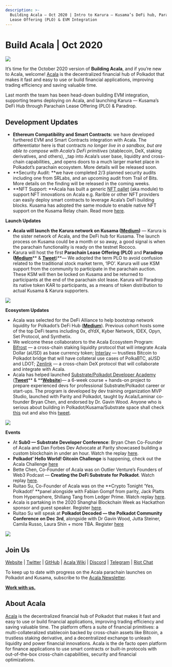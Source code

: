 ```yaml
---
description: >-
  Building Acala — Oct 2020 | Intro to Karura — Kusama’s DeFi hub, Parachain
  Lease Offering (PLO) & EVM Integration
---
```


# Build Acala | Oct 2020

![](https://miro.medium.com/max/1600/0\*hmK9ex3hJqibgvrl)

It’s time for the October 2020 version of **Building Acala**, and if you’re new to Acala, welcome! [Acala](http://acala.network) is the decentralized financial hub of Polkadot that makes it fast and easy to use or build financial applications, improving trading efficiency and saving valuable time.

Last month the team has been head-down building EVM integration, supporting teams deploying on Acala, and launching Karura — Kusama’s DeFi Hub through Parachain Lease Offering (PLO) & Paradrop.

## **Development Updates** <a href="09a5" id="09a5"></a>

* **Ethereum Compatibility and Smart Contracts**: we have developed furthered EVM and Smart Contracts integration with Acala. The differentiator here is that contracts _no longer live in a sandbox, but are able to compose with Acala’s DeFi primitives_ (stablecoin, DeX, staking derivatives, and others), _tap into Acala’s user base, liquidity and cross-chain capabilities, _and opens doors to a much larger market place in Polkadot’s parachain ecosystem. More details will be released soon.
* **Security Audit: **we have completed 2/3 planned security audits including one from SRLabs, and an upcoming audit from Trail of Bits. More details on the finding will be released in the coming weeks.
* **NFT Support: **Acala has built a generic [NFT pallet](https://github.com/open-web3-stack/open-runtime-module-library/tree/master/nft) (aka module) to support NFT innovations on Acala e.g. Rarible or other NFT providers can easily deploy smart contracts to leverage Acala’s DeFi building blocks. Kusama has adopted the same module to enable native NFT support on the Kusama Relay chain. Read more [here](https://kusama.polkassembly.io/post/303#86924943-429c-4c05-a2fe-e7bef735b2a4).

**Launch Updates**

* **Acala will launch the Karura network on Kusama (**[**Medium**](https://medium.com/acalanetwork/introducing-karura-acalas-defi-parachain-on-kusama-af2f2695b07a)**)** — Karura is the sister network of Acala, and the DeFi hub for Kusama. The launch process on Kusama could be a month or so away, a good signal is when the parachain functionality is ready on the testnet Rococo.
* Karura will host the first **Parachain Lease Offering (PLO)** and **Paradrop (**[**Medium**](https://medium.com/acalanetwork/karuras-approach-to-the-upcoming-parachain-lease-offering-plo-on-kusama-12fbf09ee463)** & **[**Tweet**](https://twitter.com/KaruraNetwork/status/1319692583149457409?s=20)**)**— We adopted the term PLO to avoid confusion related to the traditional stock market term, ‘IPO’. Karura will use KSM support from the community to participate in the parachain auction. These KSM will then be locked on Kusama and be returned to participants at the end of the parachain slot lease. Karura will Paradrop its native token KAR to participants, as a means of token distribution to actual Kusama & Karura supporters.

![](https://miro.medium.com/max/1600/1\*EtNqbSOXqs4ZkljaR0Db7Q.jpeg)

**Ecosystem Updates**

* Acala was selected for the DeFi Alliance to help bootstrap network liquidity for Polkadot’s DeFi Hub ([**Medium**](https://medium.com/acalanetwork/acala-selected-for-the-defi-alliance-accelerator-to-help-build-deploy-and-grow-the-defi-hub-of-c1526008963e)). Previous cohort hosts some of the top DeFi teams including 0x, dYdX, Kyber Network, IDEX, Opyn, Set Protocol, and Synthetix.
* We welcome these collaborators to the Acala Ecosystem Program: [Bifrost](http://bifrost.finance) — a cross-chain staking liquidity protocol that will integrate Acala Dollar (aUSD) as base currency token; [Interlay](https://polkadot.network/bitcoin-is-coming-to-polkadot/?hss_channel=tw-1595615893) — trustless Bitcoin to Polkadot bridge that will have collateral use cases of PolkaBTC, aUSD and LDOT; [Zenlink](https://www.zenlink.pro) — a cross-chain DeX protocol that will collaborate and integrate with Acala.
* Acala has helped launched [Substrate/Polkadot Developer Academy](http://.guru/polkadot-substrate) ([**Tweet**](https://twitter.com/AcalaNetwork/status/1320921071835435008?s=20)** & **[**Website**](http://ic.guru/polkadot-substrate))— a 6-week course + hands-on project to prepare experienced devs for professional Substrate/Polkadot career or start-ups. The program is developed by dev training organization MVP Studio, launched with Parity and Polkadot, taught by Acala/Laminar co-founder Bryan Chen, and endorsed by Dr. Gavin Wood. Anyone who is serious about building in Polkadot/Kusama/Substrate space shall check [this](http://ic.guru/polkadot-substrate) out and also this [tweet](https://twitter.com/AcalaNetwork/status/1320921071835435008?s=20).

![](https://miro.medium.com/max/5760/1\*FajicLqehWMEzaUPx7ujjw.png)

**Events**

* At **Sub0 — Substrate Developer Conference**: Bryan Chen Co-Founder of Acala and Dan Forbes Dev Advocate at Parity showcased building a custom blockchain in under an hour. Watch the replay [here](https://t.co/XTLRKg8nZM?amp=1).
* **Polkadot’ Hello World! Gitcoin Challenge** is happening, check out the Acala Challenge [here](https://t.co/tzL4gpN5FJ?amp=1)
* Bette Chen, Co-Founder of Acala was on Outlier Venture’s Founders of Web3 Podcast — **Creating the DeFi Substrate for Polkadot**. Watch replay [here](https://www.youtube.com/watch?v=aueB19YH19g\&list=UUd_K-AgiS2XV8\_iuRQ7JyNQ).
* Ruitao Su, Co-Founder of Acala was on the **Crypto Tonight ‘Yes, Polkadot!’ **panel alongside with Fabian Gompf from parity, Jack Platts from Hypersphere, Shiliang Tang from Ledger Prime. Watch replay [here](https://www.youtube.com/watch?v=xXgtpcf9NVE\&feature=youtu.be).
* Acala is partaking in the 2020 Shanghai Blockchain Week as Hackathon sponsor and guest speaker. Register [here](https://www.eventbrite.com/e/the-6th-global-blockchain-summit-tickets-115473469255).
* Ruitao Su will speak at **Polkadot Decoded — the Polkadot Community Conference** **on Dec 3rd**, alongside with Dr Gavin Wood, Jutta Steiner, Camila Russo, Laura Shin + more TBA. Register [here](https://t.co/BWUXh8dwf2?amp=1)

![](https://miro.medium.com/max/1360/0\*bb5Vh6rDQWQihkX0)

## Join Us <a href="49d7" id="49d7"></a>

[Website](https://acala.network) | [Twitter](https://twitter.com/AcalaNetwork) | [GitHub](https://github.com/AcalaNetwork/Acala) | [Acala Wiki](https://github.com/AcalaNetwork/Acala/wiki) | [Discord](https://discord.gg/vdbFVCH) | [Telegram](https://t.me/acalaofficial) | [Riot Chat](https://riot.im/app/#/room/#acala:matrix.org)

To keep up to date with progress on the Acala parachain launches on Polkadot and Kusama, subscribe to the [Acala Newsletter](https://share.hsforms.com/1X9RxkXk-R62I0VNbATaDXw4h8qc).

[**Work with us.**](https://jobs.lever.co/acala/)

## About Acala <a href="9aa1" id="9aa1"></a>

[Acala](http://acala.network) is the decentralized financial hub of Polkadot that makes it fast and easy to use or build financial applications, improving trading efficiency and saving valuable time. The platform offers a suite of financial primitives: a multi-collateralized stablecoin backed by cross-chain assets like Bitcoin, a trustless staking derivative, and a decentralized exchange to unleash liquidity and power financial innovations. Acala is the de facto open platform for finance applications to use smart contracts or built-in protocols with out-of-the-box cross-chain capabilities, security and financial optimizations.
